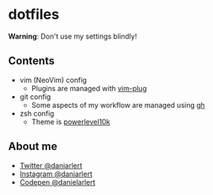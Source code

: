 # dotfiles

**Warning**: Don't use my settings blindly!  

## Contents

- vim (NeoVim) config
	- Plugins are managed with [vim-plug](https://github.com/junegunn/vim-plug)
- git config
	- Some aspects of my workflow are managed using [gh](https://cli.github.com/)
- zsh config
	- Theme is [powerlevel10k](https://github.com/romkatv/powerlevel10k)

## About me

- [Twitter @daniarlert](https://twitter.com/daniarlert)
- [Instagram @daniarlert](https://www.instagram.com/daniarlert/)
- [Codepen @danielarlert](https://codepen.io/danielarlert)